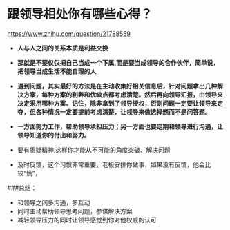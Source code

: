 # 跟领导相处你有哪些心得？

https://www.zhihu.com/question/21788559



- **人与人之间的关系本质是利益交换**

- **那就是不要仅仅把自己当成一个下属,而是要当成领导的合作伙伴，简单说，把领导当成生活不能自理的人**

- **遇到问题，其实最好的方法是在主动收集好相关信息后，针对问题拿出几种解决方案，每种方案的利弊和优缺点都考虑清楚。然后再向领导汇报，由领导来决定采用哪种方案。记住，除非拿到了领导授权，否则问题一定要让领导来定夺，但各种情况一定要提前考虑清楚，让领导来做选择题而不是问答题。**

- **一方面努力工作，帮助领导承担压力；另一方面也要定期和领导进行沟通，让领导知道你的付出和努力。**

- 要有质疑精神,这样你才能从不可能的角度突破、解决问题

- 及时反馈，这个习惯非常重要，老板安排你做事，如果没有反馈，他会比较“慌”，




###总结： 

- 和领导之间多沟通，多互动
- 同时主动帮助领导思考问题，参谋解决方案
- 减轻领导压力的同时让领导感觉到你对他权威的认可

   